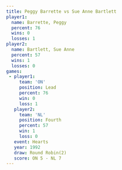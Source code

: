 ```yaml
---
title: Peggy Barrette vs Sue Anne Bartlett
player1:                  
  name: Barrette, Peggy   
  percent: 76             
  wins: 0                 
  losses: 1               
player2:                  
  name: Bartlett, Sue Anne
  percent: 57             
  wins: 1                 
  losses: 0               
games:
 - player1:        
     team: 'ON'    
     position: Lead
     percent: 76   
     win: 0        
     loss: 1       
   player2:          
     team: 'NL'      
     position: Fourth
     percent: 57     
     win: 1          
     loss: 0         
   event: Hearts       
   year: 1992          
   draw: Round Robin(2)
   score: ON 5 - NL 7  
---
```


